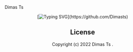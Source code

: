 Dimas Ts

<div align="center">


[![Typing SVG](https://readme-typing-svg.herokuapp.com?font=Lemon+milk&color=F70000&lines=Welcome+to+Dimas-Ts+project...;Created+by+Dimas-Ts...;frist+Dimas+system+whatsapp+bot...;⚡+Dimas+is+super+speed...)](https://github.com/Dimasts)


## License
Copyright (c) 2022 Dimas Ts .

